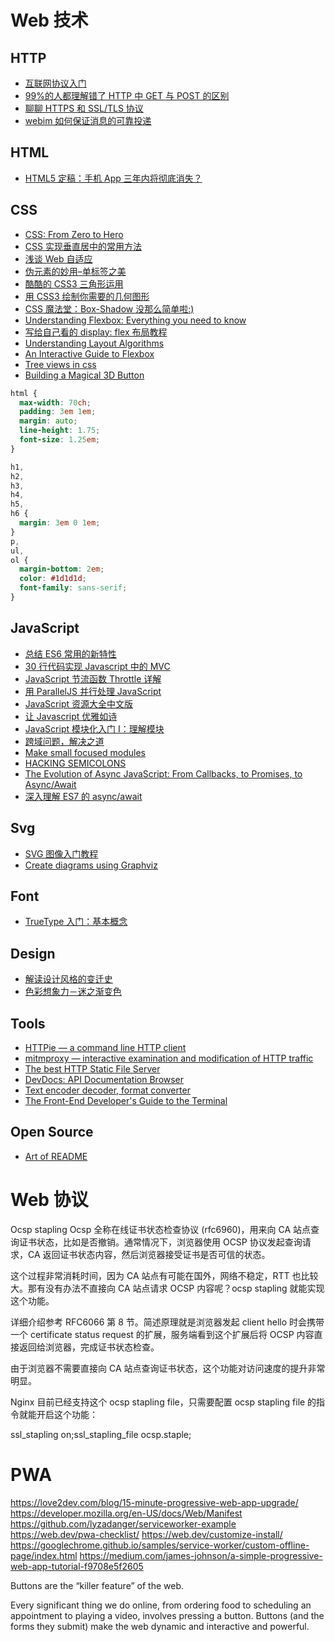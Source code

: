 # Web 技术

## HTTP

- [互联网协议入门](http://www.ruanyifeng.com/blog/2012/05/internet_protocol_suite_part_i.html)
- [99%的人都理解错了 HTTP 中 GET 与 POST 的区别](https://zhuanlan.zhihu.com/p/22536382)
- [聊聊 HTTPS 和 SSL/TLS 协议](http://mp.weixin.qq.com/s?__biz=MjM5ODE0MTM1MA==&mid=204884896&idx=1&sn=039ecac06ffc7e57e3d38f6d54480492#rd)
- [webim 如何保证消息的可靠投递](http://www.habadog.com/2015/04/29/webim-msg-send-ack/)

## HTML

- [HTML5 定稿：手机 App 三年内将彻底消失？](http://mp.weixin.qq.com/s?__biz=MzAxODIwNzc4NQ==&mid=204304446&idx=1&sn=aec247fc38409da7b2c5cea0ace35f6d)

## CSS

- [CSS: From Zero to Hero](https://dev.to/aspittel/css-from-zero-to-hero-3o16)
- [CSS 实现垂直居中的常用方法](http://www.cnblogs.com/yugege/p/5246652.html)
- [浅谈 Web 自适应](http://www.cnblogs.com/constantince/p/5708930.html)
- [伪元素的妙用–单标签之美](http://web.jobbole.com/86261/)
- [酷酷的 CSS3 三角形运用](http://www.cnblogs.com/keepfool/p/5616326.html)
- [用 CSS3 绘制你需要的几何图形](http://www.cnblogs.com/wdlhao/p/5751211.html)
- [CSS 魔法堂：Box-Shadow 没那么简单啦:)](http://web.jobbole.com/86168/)
- [Understanding Flexbox: Everything you need to know](https://medium.freecodecamp.org/understanding-flexbox-everything-you-need-to-know-b4013d4dc9af)
- [写给自己看的 display: flex 布局教程](https://www.zhangxinxu.com/wordpress/2018/10/display-flex-css3-css/)
- [Understanding Layout Algorithms](https://www.joshwcomeau.com/css/understanding-layout-algorithms/)
- [An Interactive Guide to Flexbox](https://www.joshwcomeau.com/css/interactive-guide-to-flexbox/)
- [Tree views in css](https://iamkate.com/code/tree-views/)
- [Building a Magical 3D Button](https://www.joshwcomeau.com/animation/3d-button/)

```css
html {
  max-width: 70ch;
  padding: 3em 1em;
  margin: auto;
  line-height: 1.75;
  font-size: 1.25em;
}

h1,
h2,
h3,
h4,
h5,
h6 {
  margin: 3em 0 1em;
}
p,
ul,
ol {
  margin-bottom: 2em;
  color: #1d1d1d;
  font-family: sans-serif;
}
```

## JavaScript

- [总结 ES6 常用的新特性](http://luckykun.com/work/2016-05-10/es6-feature.html)
- [30 行代码实现 Javascript 中的 MVC](http://www.cnblogs.com/front-end-ralph/p/5190442.html)
- [JavaScript 节流函数 Throttle 详解](https://keelii.github.io/2016/06/11/javascript-throttle/)
- [用 ParallelJS 并行处理 JavaScript](http://web.jobbole.com/86557/)
- [JavaScript 资源大全中文版](https://github.com/jobbole/awesome-javascript-cn)
- [让 Javascript 优雅如诗](http://www.ycwalker.com/2016/09/19/elegant-javascript/)
- [JavaScript 模块化入门 Ⅰ：理解模块](https://zhuanlan.zhihu.com/p/22890374)
- [跨域问题，解决之道](http://blog.720ui.com/2016/web_cross_domain/)
- [Make small focused modules](https://github.com/sindresorhus/ama/issues/10#issuecomment-117766328)
- [HACKING SEMICOLONS](https://slides.com/evanyou/semicolons)
- [The Evolution of Async JavaScript: From Callbacks, to Promises, to Async/Await](https://tylermcginnis.com/async-javascript-from-callbacks-to-promises-to-async-await/)
- [深入理解 ES7 的 async/await](http://coolcao.com/2016/12/12/deeper-understanding-of-async-await/)

## Svg

- [SVG 图像入门教程](http://www.ruanyifeng.com/blog/2018/08/svg.html)
- [Create diagrams using Graphviz](https://ncona.com/2020/06/create-diagrams-with-code-using-graphviz/)

## Font

- [TrueType 入门：基本概念](https://mp.weixin.qq.com/s/4ITS940TWItraV5NZGGDWw)

## Design

- [解读设计风格的变迁史](http://www.jianshu.com/p/3bb4f671094f)
- [色彩想象力－迷之渐变色](https://blog.maxleap.cn/archives/1201)

## Tools

- [HTTPie — a command line HTTP client](https://httpie.org/)
- [mitmproxy — interactive examination and modification of HTTP traffic](https://mitmproxy.org/)
- [The best HTTP Static File Server](https://github.com/codeskyblue/gohttpserver)
- [DevDocs: API Documentation Browser](http://devdocs.io/)
- [Text encoder decoder, format converter](https://toolkit.site/)
- [The Front-End Developer's Guide to the Terminal](https://www.joshwcomeau.com/javascript/terminal-for-js-devs/)

## Open Source

- [Art of README](https://github.com/noffle/art-of-readme/blob/master/README-zh.md)

# Web 协议

Ocsp stapling
Ocsp 全称在线证书状态检查协议 (rfc6960)，用来向 CA 站点查询证书状态，比如是否撤销。通常情况下，浏览器使用 OCSP 协议发起查询请求，CA 返回证书状态内容，然后浏览器接受证书是否可信的状态。

这个过程非常消耗时间，因为 CA 站点有可能在国外，网络不稳定，RTT 也比较大。那有没有办法不直接向 CA 站点请求 OCSP 内容呢？ocsp stapling 就能实现这个功能。

详细介绍参考 RFC6066 第 8 节。简述原理就是浏览器发起 client hello 时会携带一个 certificate status request 的扩展，服务端看到这个扩展后将 OCSP 内容直接返回给浏览器，完成证书状态检查。

由于浏览器不需要直接向 CA 站点查询证书状态，这个功能对访问速度的提升非常明显。

Nginx 目前已经支持这个 ocsp stapling file，只需要配置 ocsp stapling file 的指令就能开启这个功能：

ssl_stapling on;ssl_stapling_file ocsp.staple;

# PWA

https://love2dev.com/blog/15-minute-progressive-web-app-upgrade/
https://developer.mozilla.org/en-US/docs/Web/Manifest
https://github.com/lyzadanger/serviceworker-example
https://web.dev/pwa-checklist/
https://web.dev/customize-install/
https://googlechrome.github.io/samples/service-worker/custom-offline-page/index.html
https://medium.com/james-johnson/a-simple-progressive-web-app-tutorial-f9708e5f2605

Buttons are the “killer feature” of the web.

Every significant thing we do online, from ordering food to scheduling an appointment to playing a video, involves pressing a button. Buttons (and the forms they submit) make the web dynamic and interactive and powerful.
